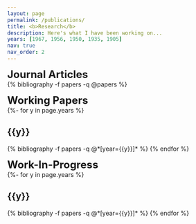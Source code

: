 ```yaml
---
layout: page
permalink: /publications/
title: <b>Research</b>
description: Here's what I have been working on...
years: [1967, 1956, 1950, 1935, 1905]
nav: true
nav_order: 2
---
```

<!-- _pages/publications.md -->
<div class="publications">

<font size="5"><b> Journal Articles </b></font>   
  {% bibliography -f papers -q @papers %}
  
<font size="5"><b> Working Papers </b></font>  
{%- for y in page.years %}
  <h2 class="year">{{y}}</h2>
  {% bibliography -f papers -q @*[year={{y}}]* %}
{% endfor %}
  
<font size="5"><b> Work-In-Progress </b></font>   
{%- for y in page.years %}
  <h2 class="year">{{y}}</h2>
  {% bibliography -f papers -q @*[year={{y}}]* %}
{% endfor %}
  
  
</div>
